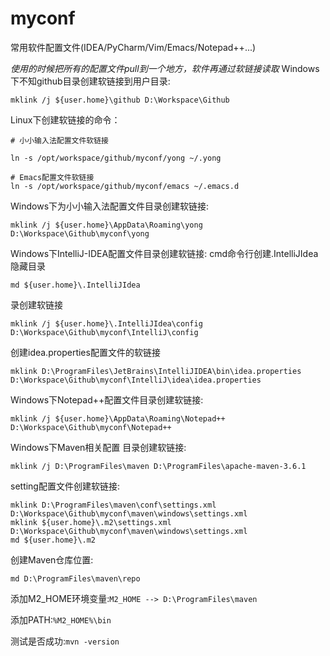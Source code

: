 # myconf
常用软件配置文件(IDEA/PyCharm/Vim/Emacs/Notepad++...)

*使用的时候把所有的配置文件pull到一个地方，软件再通过软链接读取*
Windows下不知github目录创建软链接到用户目录:
```
mklink /j ${user.home}\github D:\Workspace\Github
```
Linux下创建软链接的命令：
```
# 小小输入法配置文件软链接

ln -s /opt/workspace/github/myconf/yong ~/.yong

# Emacs配置文件软链接
ln -s /opt/workspace/github/myconf/emacs ~/.emacs.d
```

Windows下为小小输入法配置文件目录创建软链接:
```
mklink /j ${user.home}\AppData\Roaming\yong D:\Workspace\Github\myconf\yong
```

Windows下IntelliJ-IDEA配置文件目录创建软链接:
cmd命令行创建.IntelliJIdea隐藏目录
```
md ${user.home}\.IntelliJIdea
```
录创建软链接
```
mklink /j ${user.home}\.IntelliJIdea\config D:\Workspace\Github\myconf\IntelliJ\config
```
创建idea.properties配置文件的软链接
```
mklink D:\ProgramFiles\JetBrains\IntelliJIDEA\bin\idea.properties D:\Workspace\Github\myconf\IntelliJ\idea\idea.properties
```

Windows下Notepad++配置文件目录创建软链接:
```
mklink /j ${user.home}\AppData\Roaming\Notepad++ D:\Workspace\Github\myconf\Notepad++
```
Windows下Maven相关配置
目录创建软链接:
```
mklink /j D:\ProgramFiles\maven D:\ProgramFiles\apache-maven-3.6.1
```
setting配置文件创建软链接:
```
mklink D:\ProgramFiles\maven\conf\settings.xml D:\Workspace\Github\myconf\maven\windows\settings.xml
mklink ${user.home}\.m2\settings.xml D:\Workspace\Github\myconf\maven\windows\settings.xml
md ${user.home}\.m2
```
创建Maven仓库位置:
```
md D:\ProgramFiles\maven\repo
```
添加M2_HOME环境变量:```M2_HOME --> D:\ProgramFiles\maven```

添加PATH:```%M2_HOME%\bin```

测试是否成功:```mvn -version```